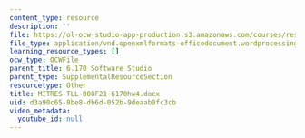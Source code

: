 ```yaml
---
content_type: resource
description: ''
file: https://ol-ocw-studio-app-production.s3.amazonaws.com/courses/res-tll-008-social-and-ethical-responsibilities-of-computing-serc-fall-2021/d3a90c658be8db6d052b9deaab0fc3cb_MITRES-TLL-008F21-6170hw4.docx
file_type: application/vnd.openxmlformats-officedocument.wordprocessingml.document
learning_resource_types: []
ocw_type: OCWFile
parent_title: 6.170 Software Studio
parent_type: SupplementalResourceSection
resourcetype: Other
title: MITRES-TLL-008F21-6170hw4.docx
uid: d3a90c65-8be8-db6d-052b-9deaab0fc3cb
video_metadata:
  youtube_id: null
---
```

